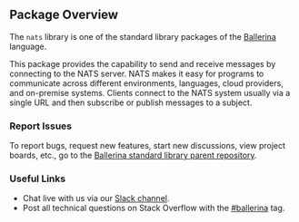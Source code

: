 ## Package Overview

The `nats` library is one of the standard library packages of the <a target="_blank" href="https://ballerina.io/">Ballerina</a> language.

This package provides the capability to send and receive messages by connecting to the NATS server. NATS makes it easy for programs to communicate across different environments, languages, cloud providers, and on-premise systems. Clients connect to the NATS system usually via a single URL and then subscribe or publish messages to a subject.

### Report Issues

To report bugs, request new features, start new discussions, view project boards, etc., go to the <a target="_blank" href="https://github.com/ballerina-platform/ballerina-standard-library">Ballerina standard library parent repository</a>.

### Useful Links

- Chat live with us via our <a target="_blank" href="https://ballerina.io/community/slack/">Slack channel</a>.
- Post all technical questions on Stack Overflow with the <a target="_blank" href="https://stackoverflow.com/questions/tagged/ballerina">#ballerina</a> tag.
